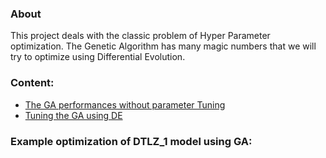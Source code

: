 ### About
This project deals with the classic problem of Hyper Parameter optimization. The Genetic Algorithm has many magic numbers that we will try to optimize using Differential Evolution.

### Content:
- [The GA performances without parameter Tuning](stand_alone_ga.md)
- [Tuning the GA using DE](tuned_ga.md)

### Example optimization of DTLZ_1 model using GA:
<!-- ![DTLZ_3](http://i.imgur.com/KjtuaQd.gif) -->
<!-- ![DTLZ_5](http://i.imgur.com/XZlNEIw.gif)-->
<!-- ![DTLZ_7](http://i.imgur.com/vvkMu93.gif) -->
<!-- ![DTLZ_1 Optimization using GA](http://i.imgur.com/BISkpyY.gifv) -->
